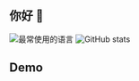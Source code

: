 ## 你好 👋

![最常使用的语言](https://github-readme-stats.vercel.app/api/top-langs/?username=xc2f&layout=compact)
![GitHub stats](https://github-readme-stats.vercel.app/api?username=xc2f&show_icons=true&rank_icon=percentile&include_all_commits=true&hide=contribs)

## Demo




<!--
**xc2f/xc2f** is a ✨ _special_ ✨ repository because its `README.md` (this file) appears on your GitHub profile.

Here are some ideas to get you started:

- 🔭 I’m currently working on ...
- 🌱 I’m currently learning ...
- 👯 I’m looking to collaborate on ...
- 🤔 I’m looking for help with ...
- 💬 Ask me about ...
- 📫 How to reach me: ...
- 😄 Pronouns: ...
- ⚡ Fun fact: ...
-->
